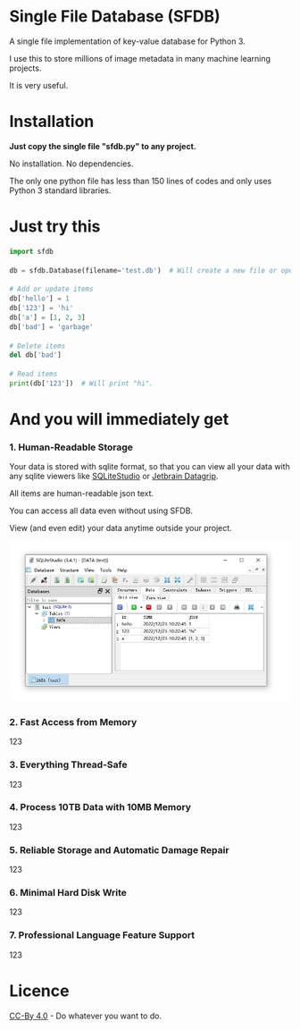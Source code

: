 # Single File Database (SFDB)

A single file implementation of key-value database for Python 3.

I use this to store millions of image metadata in many machine learning projects. 

It is very useful. 

# Installation

**Just copy the single file "sfdb.py" to any project.**

No installation. No dependencies. 

The only one python file has less than 150 lines of codes and only uses Python 3 standard libraries.

# Just try this

```python
import sfdb

db = sfdb.Database(filename='test.db')  # Will create a new file or open an existing file.

# Add or update items
db['hello'] = 1
db['123'] = 'hi'
db['a'] = [1, 2, 3]
db['bad'] = 'garbage'

# Delete items
del db['bad']

# Read items
print(db['123'])  # Will print "hi".
```

# And you will immediately get

### 1. Human-Readable Storage

Your data is stored with sqlite format, so that you can view all your data with any sqlite viewers like [SQLiteStudio](https://sqlitestudio.pl/) or [Jetbrain Datagrip](https://www.jetbrains.com/datagrip/).

All items are human-readable json text. 

You can access all data even without using SFDB.

View (and even edit) your data anytime outside your project.

![example](https://raw.githubusercontent.com/lllyasviel/lllyasviel.github.io/master/db.jpg)

### 2. Fast Access from Memory

123

### 3. Everything Thread-Safe

123

### 4. Process 10TB Data with 10MB Memory

123

### 5. Reliable Storage and Automatic Damage Repair

123

### 6. Minimal Hard Disk Write

123

### 7. Professional Language Feature Support

123

# Licence

[CC-By 4.0](https://creativecommons.org/licenses/by/4.0/) - Do whatever you want to do.
